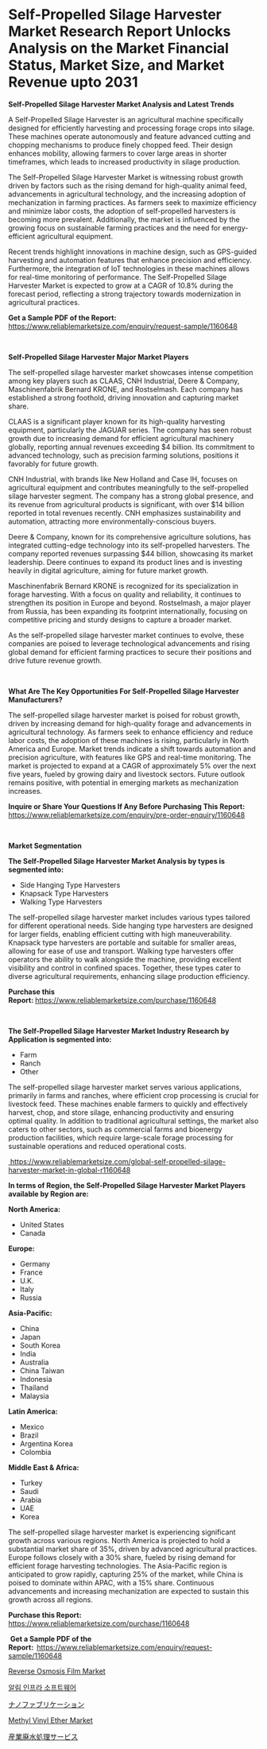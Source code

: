 <p><h1>Self-Propelled Silage Harvester Market Research Report Unlocks Analysis on the Market Financial Status, Market Size, and Market Revenue upto 2031</h1></p><p><strong>Self-Propelled Silage Harvester Market Analysis and Latest Trends</strong></p>
<p><p>A Self-Propelled Silage Harvester is an agricultural machine specifically designed for efficiently harvesting and processing forage crops into silage. These machines operate autonomously and feature advanced cutting and chopping mechanisms to produce finely chopped feed. Their design enhances mobility, allowing farmers to cover large areas in shorter timeframes, which leads to increased productivity in silage production.</p><p>The Self-Propelled Silage Harvester Market is witnessing robust growth driven by factors such as the rising demand for high-quality animal feed, advancements in agricultural technology, and the increasing adoption of mechanization in farming practices. As farmers seek to maximize efficiency and minimize labor costs, the adoption of self-propelled harvesters is becoming more prevalent. Additionally, the market is influenced by the growing focus on sustainable farming practices and the need for energy-efficient agricultural equipment.</p><p>Recent trends highlight innovations in machine design, such as GPS-guided harvesting and automation features that enhance precision and efficiency. Furthermore, the integration of IoT technologies in these machines allows for real-time monitoring of performance. The Self-Propelled Silage Harvester Market is expected to grow at a CAGR of 10.8% during the forecast period, reflecting a strong trajectory towards modernization in agricultural practices.</p></p>
<p><strong>Get a Sample PDF of the Report:&nbsp;</strong> <a href="https://www.reliablemarketsize.com/enquiry/request-sample/1160648">https://www.reliablemarketsize.com/enquiry/request-sample/1160648</a></p>
<p>&nbsp;</p>
<p><strong>Self-Propelled Silage Harvester Major Market Players</strong></p>
<p><p>The self-propelled silage harvester market showcases intense competition among key players such as CLAAS, CNH Industrial, Deere & Company, Maschinenfabrik Bernard KRONE, and Rostselmash. Each company has established a strong foothold, driving innovation and capturing market share.</p><p>CLAAS is a significant player known for its high-quality harvesting equipment, particularly the JAGUAR series. The company has seen robust growth due to increasing demand for efficient agricultural machinery globally, reporting annual revenues exceeding $4 billion. Its commitment to advanced technology, such as precision farming solutions, positions it favorably for future growth.</p><p>CNH Industrial, with brands like New Holland and Case IH, focuses on agricultural equipment and contributes meaningfully to the self-propelled silage harvester segment. The company has a strong global presence, and its revenue from agricultural products is significant, with over $14 billion reported in total revenues recently. CNH emphasizes sustainability and automation, attracting more environmentally-conscious buyers.</p><p>Deere & Company, known for its comprehensive agriculture solutions, has integrated cutting-edge technology into its self-propelled harvesters. The company reported revenues surpassing $44 billion, showcasing its market leadership. Deere continues to expand its product lines and is investing heavily in digital agriculture, aiming for future market growth.</p><p>Maschinenfabrik Bernard KRONE is recognized for its specialization in forage harvesting. With a focus on quality and reliability, it continues to strengthen its position in Europe and beyond. Rostselmash, a major player from Russia, has been expanding its footprint internationally, focusing on competitive pricing and sturdy designs to capture a broader market.</p><p>As the self-propelled silage harvester market continues to evolve, these companies are poised to leverage technological advancements and rising global demand for efficient farming practices to secure their positions and drive future revenue growth.</p></p>
<p>&nbsp;</p>
<p><strong>What Are The Key Opportunities For Self-Propelled Silage Harvester Manufacturers?</strong></p>
<p><p>The self-propelled silage harvester market is poised for robust growth, driven by increasing demand for high-quality forage and advancements in agricultural technology. As farmers seek to enhance efficiency and reduce labor costs, the adoption of these machines is rising, particularly in North America and Europe. Market trends indicate a shift towards automation and precision agriculture, with features like GPS and real-time monitoring. The market is projected to expand at a CAGR of approximately 5% over the next five years, fueled by growing dairy and livestock sectors. Future outlook remains positive, with potential in emerging markets as mechanization increases.</p></p>
<p><strong>Inquire or Share Your Questions If Any Before Purchasing This Report:</strong> <a href="https://www.reliablemarketsize.com/enquiry/pre-order-enquiry/1160648">https://www.reliablemarketsize.com/enquiry/pre-order-enquiry/1160648</a></p>
<p>&nbsp;</p>
<p><strong>Market Segmentation</strong></p>
<p><strong>The Self-Propelled Silage Harvester Market Analysis by types is segmented into:</strong></p>
<p><ul><li>Side Hanging Type Harvesters</li><li>Knapsack Type Harvesters</li><li>Walking Type Harvesters</li></ul></p>
<p><p>The self-propelled silage harvester market includes various types tailored for different operational needs. Side hanging type harvesters are designed for larger fields, enabling efficient cutting with high maneuverability. Knapsack type harvesters are portable and suitable for smaller areas, allowing for ease of use and transport. Walking type harvesters offer operators the ability to walk alongside the machine, providing excellent visibility and control in confined spaces. Together, these types cater to diverse agricultural requirements, enhancing silage production efficiency.</p></p>
<p><strong>Purchase this Report:&nbsp;</strong><a href="https://www.reliablemarketsize.com/purchase/1160648">https://www.reliablemarketsize.com/purchase/1160648</a></p>
<p>&nbsp;</p>
<p><strong>The Self-Propelled Silage Harvester Market Industry Research by Application is segmented into:</strong></p>
<p><ul><li>Farm</li><li>Ranch</li><li>Other</li></ul></p>
<p><p>The self-propelled silage harvester market serves various applications, primarily in farms and ranches, where efficient crop processing is crucial for livestock feed. These machines enable farmers to quickly and effectively harvest, chop, and store silage, enhancing productivity and ensuring optimal quality. In addition to traditional agricultural settings, the market also caters to other sectors, such as commercial farms and bioenergy production facilities, which require large-scale forage processing for sustainable operations and reduced operational costs.</p></p>
<p><a href="https://www.reliablemarketsize.com/global-self-propelled-silage-harvester-market-in-global-r1160648">&nbsp;https://www.reliablemarketsize.com/global-self-propelled-silage-harvester-market-in-global-r1160648</a></p>
<p><strong>In terms of Region, the Self-Propelled Silage Harvester Market Players available by Region are:</strong></p>
<p>
    <p> <strong> North America: </strong>
        <ul>
            <li>United States</li>
            <li>Canada</li>
        </ul>
        </p> 
    <p> <strong> Europe: </strong>
        <ul>
            <li>Germany</li>
            <li>France</li>
            <li>U.K.</li>
            <li>Italy</li>
            <li>Russia</li>
        </ul>
        </p> 
    <p> <strong> Asia-Pacific: </strong>
        <ul>
            <li>China</li>
            <li>Japan</li>
            <li>South Korea</li>
            <li>India</li>
            <li>Australia</li>
            <li>China Taiwan</li>
            <li>Indonesia</li>
            <li>Thailand</li>
            <li>Malaysia</li>
        </ul>
        </p> 
    <p> <strong> Latin America: </strong>
        <ul>
            <li>Mexico</li>
            <li>Brazil</li>
            <li>Argentina Korea</li>
            <li>Colombia</li>
        </ul>
        </p> 
    <p> <strong> Middle East & Africa: </strong>
        <ul>
            <li>Turkey</li>
            <li>Saudi</li>
            <li>Arabia</li>
            <li>UAE</li>
            <li>Korea</li>
        </ul>
    </p>
    </p>
<p><p>The self-propelled silage harvester market is experiencing significant growth across various regions. North America is projected to hold a substantial market share of 35%, driven by advanced agricultural practices. Europe follows closely with a 30% share, fueled by rising demand for efficient forage harvesting technologies. The Asia-Pacific region is anticipated to grow rapidly, capturing 25% of the market, while China is poised to dominate within APAC, with a 15% share. Continuous advancements and increasing mechanization are expected to sustain this growth across all regions.</p></p>
<p><strong>Purchase this Report: </strong><a href="https://www.reliablemarketsize.com/purchase/1160648">https://www.reliablemarketsize.com/purchase/1160648</a></p>
<p>&nbsp;<strong>Get a Sample PDF of the Report:&nbsp;&nbsp;</strong><a href="https://www.reliablemarketsize.com/enquiry/request-sample/1160648">https://www.reliablemarketsize.com/enquiry/request-sample/1160648</a></p>
<p><strong></strong></p>
<p><p><a href="https://issuu.com/reportprime-2/docs/reverse-osmosis-film-market-size-20_3d662d5aebe15a">Reverse Osmosis Film Market</a></p><p><a href="https://medium.com/@mikki1wtym/notification-infrastructure-software-market-%EC%9D%98-%EA%B8%80%EB%A1%9C%EB%B2%8C-%EC%8B%9C%EC%9E%A5-%EA%B0%9C%EC%9A%94%EB%8A%94-%EC%A0%84-%EC%84%B8%EA%B3%84-%EB%B0%8F-%EC%A3%BC%EC%9A%94-%EC%8B%9C%EC%9E%A5%EC%9D%98-%EC%82%B0%EC%97%85%EC%97%90-%EC%98%81%ED%96%A5%EC%9D%84-%EB%AF%B8%EC%B9%98%EB%8A%94-%EC%A3%BC%EC%9A%94-%ED%8A%B8%EB%A0%8C%EB%93%9C%EC%97%90-%EB%8C%80%ED%95%9C-%EB%8F%85%ED%8A%B9%ED%95%9C-24808b566ddc">알림 인프라 소프트웨어</a></p><p><a href="https://medium.com/@everettacocha978ryygf/nanofabrication-market-%E3%81%AE%E3%82%B0%E3%83%AD%E3%83%BC%E3%83%90%E3%83%AB%E5%B8%82%E5%A0%B4%E6%A6%82%E8%A6%81%E3%81%AF-%E4%B8%96%E7%95%8C%E3%81%8A%E3%82%88%E3%81%B3%E4%B8%BB%E8%A6%81%E5%B8%82%E5%A0%B4%E3%81%AB%E3%81%8A%E3%81%91%E3%82%8B%E6%A5%AD%E7%95%8C%E3%81%AB%E5%BD%B1%E9%9F%BF%E3%82%92%E4%B8%8E%E3%81%88%E3%82%8B%E4%B8%BB%E8%A6%81%E3%81%AA%E3%83%88%E3%83%AC%E3%83%B3%E3%83%89%E3%81%AB%E3%81%A4%E3%81%84%E3%81%A6-%E7%8B%AC%E8%87%AA%E3%81%AE%E8%A6%96%E7%82%B9%E3%82%92%E6%8F%90%E4%BE%9B%E3%81%97%E3%81%BE%E3%81%99-196d6c15d33e">ナノファブリケーション</a></p><p><a href="https://issuu.com/reportprime-2/docs/methyl-vinyl-ether-market-size-2030_cb8f8e2b3ae4cb">Methyl Vinyl Ether Market</a></p><p><a href="https://medium.com/@everettacocha978ryygf/industrial-wastewater-treatment-service-e6a89f0b51a8">産業廃水処理サービス</a></p></p>